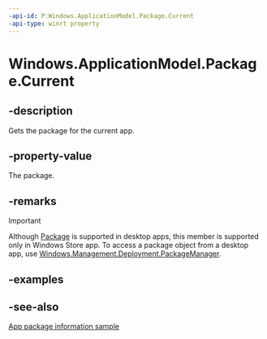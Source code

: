 ----api-id: P:Windows.ApplicationModel.Package.Current
-api-type: winrt property
---<!-- Property syntaxpublic Windows.ApplicationModel.Package Current { get; }--># Windows.ApplicationModel.Package.Current## -descriptionGets the package for the current app.## -property-valueThe package.## -remarks> [!IMPORTANT]> Although [Package](package.md) is supported in desktop apps, this member is supported only in Windows Store app. To access a package object from a desktop app, use [Windows.Management.Deployment.PackageManager](../windows.management.deployment/packagemanager.md).## -examples## -see-also[App package information sample](http://code.msdn.microsoft.com/windowsapps/Package-sample-46e239fa)
